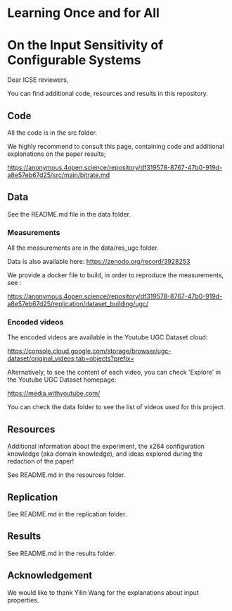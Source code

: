 # Learning Once and for All
# On the Input Sensitivity of Configurable Systems

Dear ICSE reviewers,

You can find additional code, resources and results in this repository.

## Code

All the code is in the src folder.

We highly recommend to consult this page, containing code and additional explanations on the paper results; 

https://anonymous.4open.science/repository/df319578-8767-47b0-919d-a8e57eb67d25/src/main/bitrate.md

## Data

See the README.md file in the data folder.

### Measurements

All the measurements are in the data/res_ugc folder.

Data is also available here: https://zenodo.org/record/3928253

We provide a docker file to build, in order to reproduce the measurements, see :

https://anonymous.4open.science/repository/df319578-8767-47b0-919d-a8e57eb67d25/replication/dataset_building/ugc/

### Encoded videos

The encoded videos are available in the Youtube UGC Dataset cloud:

https://console.cloud.google.com/storage/browser/ugc-dataset/original_videos;tab=objects?prefix=

Alternatively, to see the content of each video, you can check 'Explore' in the Youtube UGC Dataset homepage:

https://media.withyoutube.com/

You can check the data folder to see the list of videos used for this project.

## Resources

Additional information about the experiment, the x264 configuration knowledge (aka domain knowledge), and ideas explored during the redaction of the paper!

See README.md in the resources folder.

## Replication

See README.md in the replication folder.

## Results

See README.md in the results folder.

## Acknowledgement

We would like to thank Yilin Wang for the explanations about input properties.


